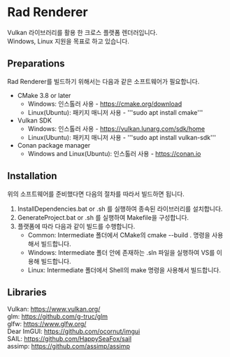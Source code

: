 # Rad Renderer

Vulkan 라이브러리를 활용 한 크로스 플랫폼 렌더러입니다.  
Windows, Linux 지원을 목표로 하고 있습니다.

## Preparations
Rad Renderer를 빌드하기 위해서는 다음과 같은 소프트웨어가 필요합니다.  
- CMake 3.8 or later
    - Windows: 인스톨러 사용 - https://cmake.org/download
    - Linux(Ubuntu): 패키지 매니저 사용 - '''sudo apt install cmake'''
- Vulkan SDK
    - Windows: 인스톨러 사용 - https://vulkan.lunarg.com/sdk/home  
    - Linux(Ubuntu): 패키지 매니저 사용 - '''sudo apt install vulkan-sdk'''
- Conan package manager
    - Windows and Linux(Ubuntu): 인스톨러 사용 - https://conan.io  

## Installation
위의 소프트웨어를 준비했다면 다음의 절차를 따라서 빌드하면 됩니다.  
1. InstallDependencies.bat or .sh 를 실행하여 종속된 라이브러리를 설치합니다.  
2. GenerateProject.bat or .sh 를 실행하여 Makefile을 구성합니다.  
3. 플랫폼에 따라 다음과 같이 빌드를 수행합니다.
    - Common: Intermediate 폴더에서 CMake의 cmake --build . 명령을 사용해서 빌드합니다.  
    - Windows: Intermediate 폴더 안에 존재하는 .sln 파일을 실행하여 VS를 이용해 빌드합니다.  
    - Linux: Intermediate 폴더에서 Shell의 make 명령을 사용해서 빌드합니다.  

## Libraries
Vulkan: https://www.vulkan.org/   
glm: https://github.com/g-truc/glm  
glfw: https://www.glfw.org/  
Dear ImGUI: https://github.com/ocornut/imgui  
SAIL: https://github.com/HappySeaFox/sail  
assimp: https://github.com/assimp/assimp  

